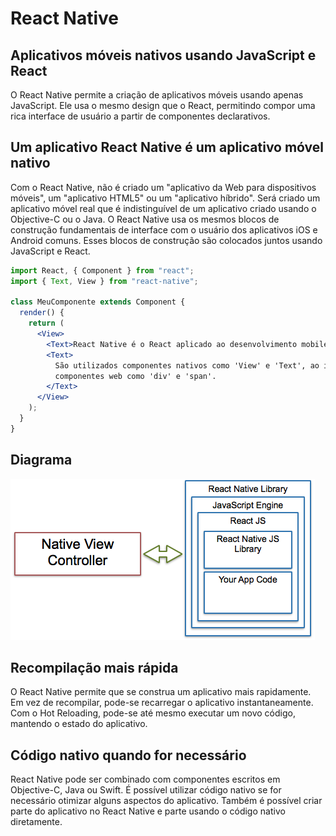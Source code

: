 # React Native

## Aplicativos móveis nativos usando JavaScript e React

O React Native permite a criação de aplicativos móveis usando apenas JavaScript. Ele usa o mesmo design que o React, permitindo compor uma rica interface de usuário a partir de componentes declarativos.

## Um aplicativo React Native é um aplicativo móvel nativo

Com o React Native, não é criado um "aplicativo da Web para dispositivos móveis", um "aplicativo HTML5" ou um "aplicativo híbrido". Será criado um aplicativo móvel real que é indistinguível de um aplicativo criado usando o Objective-C ou o Java. O React Native usa os mesmos blocos de construção fundamentais de interface com o usuário dos aplicativos iOS e Android comuns. Esses blocos de construção são colocados juntos usando JavaScript e React.

```jsx
import React, { Component } from "react";
import { Text, View } from "react-native";

class MeuComponente extends Component {
  render() {
    return (
      <View>
        <Text>React Native é o React aplicado ao desenvolvimento mobile.</Text>
        <Text>
          São utilizados componentes nativos como 'View' e 'Text', ao invés dos
          componentes web como 'div' e 'span'.
        </Text>
      </View>
    );
  }
}
```

## Diagrama

![](assets/rndiag.png)

## Recompilação mais rápida

O React Native permite que se construa um aplicativo mais rapidamente. Em vez de recompilar, pode-se recarregar o aplicativo instantaneamente. Com o Hot Reloading, pode-se até mesmo executar um novo código, mantendo o estado do aplicativo.

## Código nativo quando for necessário

React Native pode ser combinado com componentes escritos em Objective-C, Java ou Swift. É possível utilizar código nativo se for necessário otimizar alguns aspectos do aplicativo. Também é possível criar parte do aplicativo no React Native e parte usando o código nativo diretamente.
